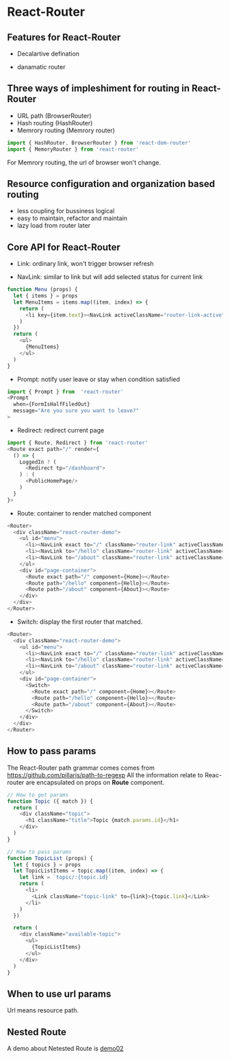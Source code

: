 # React-Router

## Features for React-Router

- Decalartive defination

- danamatic router

## Three ways of impleshiment for routing in React-Router

- URL path (BrowserRouter)
- Hash routing (HashRouter)
- Memrory routing (Memrory router)

```javascript
import { HashRouter, BrowserRouter } from 'react-dom-router'
import { MemoryRouter } from 'react-router'
```

For Memrory routing, the url of browser won't change.

## Resource configuration and organization based routing

- less coupling for bussiness logical
- easy to maintain, refactor and maintain
- lazy load from router later

## Core API for React-Router

- Link: ordinary link, won't trigger browser refresh

- NavLink: similar to link but will add selected status for current link

```javascript
function Menu (props) {
  let { items } = props
  let MenuItems = items.map((item, index) => {
    return (
      <li key={item.text}><NavLink activeClassName="router-link-active">{item.text}</NavLink></li>
    )
  })
  return (
    <ul>
      {MenuItems}
    </ul>
  )
}
```

- Prompt: notify user leave or stay when condition satisfied

```javascript
import { Prompt } from  'react-router'
<Prompt
  when={FormIsHalfFiledOut}
  message="Are you sure you want to leave?"
>
```

- Redirect: redirect current page

```javascript
import { Route, Redirect } from 'react-router'
<Route exact path="/" render={
  () => {
    LoggedIn ? (
      <Redirect tp="/dashboard">
    ) : (
      <PublicHomePage/>
    )
  }
}>
```

- Route: container to render matched component

```javascript
<Router>
  <div className="react-router-demo">
    <ul id="menu">
      <li><NavLink exact to="/" className="router-link" activeClassName="router-link-active">Home</NavLink></li>
      <li><NavLink to="/hello" className="router-link" activeClassName="router-link-active">Hello</NavLink></li>
      <li><NavLink to="/about" className="router-link" activeClassName="router-link-active">About</NavLink></li>
    </ul>
    <div id="page-container">
      <Route exact path="/" component={Home}></Route>
      <Route path="/hello" component={Hello}></Route>
      <Route path="/about" component={About}></Route>
    </div>
  </div>
</Router>
```

- Switch:  display the first router that matched.

```javascript
<Router>
  <div className="react-router-demo">
    <ul id="menu">
      <li><NavLink exact to="/" className="router-link" activeClassName="router-link-active">Home</NavLink></li>
      <li><NavLink to="/hello" className="router-link" activeClassName="router-link-active">Hello</NavLink></li>
      <li><NavLink to="/about" className="router-link" activeClassName="router-link-active">About</NavLink></li>
    </ul>
    <div id="page-container">
      <Switch>
        <Route exact path="/" component={Home}></Route>
        <Route path="/hello" component={Hello}></Route>
        <Route path="/about" component={About}></Route>
      </Switch>
    </div>
  </div>
</Router>
```

## How to pass params

The React-Router path grammar comes comes from https://github.com/pillarjs/path-to-regexp
All the information relate to Reac-router are encapsulated on props on **Route** component.

```javascript
// How to get params
function Topic ({ match }) {
  return (
    <div className="topic">
      <h1 className="title">Topic {match.params.id}</h1>
    </div>
  )
}

// How to pass params
function TopicList (props) {
  let { topics } = props
  let TopicListItems = topic.map((item, index) => {
    let link = `topic/:{topic.id}`
    return (
      <li>
        <Link className="topic-link" to={link}>{topic.link}</Link>
      </li>
    )
  })

  return (
    <div className="available-topic">
      <ul>
        {TopicListItems}
      </ul>
    </div>  
  )
}
```

## When to use url params

Url means resource path.

## Nested Route

A demo about Netested Route is [demo02](../../src/examples/react-router/demo02)